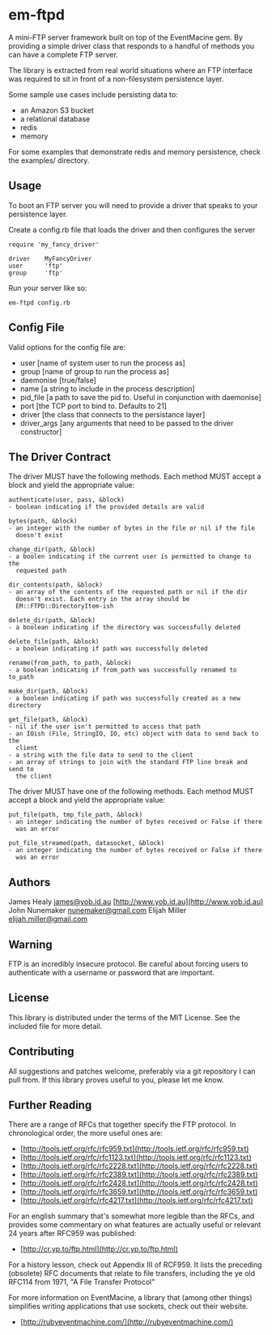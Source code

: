 # em-ftpd

A mini-FTP server framework built on top of the EventMacine gem. By providing a
simple driver class that responds to a handful of methods you can have a
complete FTP server.

The library is extracted from real world situations where an FTP interface was
required to sit in front of a non-filesystem persistence layer.

Some sample use cases include persisting data to:

* an Amazon S3 bucket
* a relational database
* redis
* memory

For some examples that demonstrate redis and memory persistence, check the
examples/ directory.

## Usage

To boot an FTP server you will need to provide a driver that speaks to your
persistence layer.

Create a config.rb file that loads the driver and then configures the server

    require 'my_fancy_driver'

    driver    MyFancyDriver
    user      'ftp'
    group     'ftp'

Run your server like so:

    em-ftpd config.rb

## Config File

Valid options for the config file are:

* user        [name of system user to run the process as]
* group       [name of group to run the process as]
* daemonise   [true/false]
* name        [a string to include in the process description]
* pid_file    [a path to save the pid to. Useful in conjunction with daemonise]
* port        [the TCP port to bind to. Defaults to 21]
* driver      [the class that connects to the persistance layer]
* driver_args [any arguments that need to be passed to the driver constructor]

## The Driver Contract

The driver MUST have the following methods. Each method MUST accept a block and
yield the appropriate value:

    authenticate(user, pass, &block)
    - boolean indicating if the provided details are valid

    bytes(path, &block)
    - an integer with the number of bytes in the file or nil if the file
      doesn't exist

    change_dir(path, &block)
    - a boolen indicating if the current user is permitted to change to the
      requested path

    dir_contents(path, &block)
    - an array of the contents of the requested path or nil if the dir
      doesn't exist. Each entry in the array should be
      EM::FTPD::DirectoryItem-ish

    delete_dir(path, &block)
    - a boolean indicating if the directory was successfully deleted

    delete_file(path, &block)
    - a boolean indicating if path was successfully deleted

    rename(from_path, to_path, &block)
    - a boolean indicating if from_path was successfully renamed to to_path

    make_dir(path, &block)
    - a boolean indicating if path was successfully created as a new directory

    get_file(path, &block)
    - nil if the user isn't permitted to access that path
    - an IOish (File, StringIO, IO, etc) object with data to send back to the
      client
    - a string with the file data to send to the client
    - an array of strings to join with the standard FTP line break and send to
      the client

The driver MUST have one of the following methods. Each method MUST accept a
block and yield the appropriate value:

    put_file(path, tmp_file_path, &block)
    - an integer indicating the number of bytes received or False if there
      was an error

    put_file_streamed(path, datasocket, &block)
    - an integer indicating the number of bytes received or False if there
      was an error

## Authors

James Healy <james@yob.id.au> [http://www.yob.id.au](http://www.yob.id.au)
John Nunemaker <nunemaker@gmail.com>
Elijah Miller <elijah.miller@gmail.com>

## Warning

FTP is an incredibly insecure protocol. Be careful about forcing users to authenticate
with a username or password that are important.

## License

This library is distributed under the terms of the MIT License. See the included file for
more detail.

## Contributing

All suggestions and patches welcome, preferably via a git repository I can pull from.
If this library proves useful to you, please let me know.

## Further Reading

There are a range of RFCs that together specify the FTP protocol. In chronological
order, the more useful ones are:

- [http://tools.ietf.org/rfc/rfc959.txt](http://tools.ietf.org/rfc/rfc959.txt)
- [http://tools.ietf.org/rfc/rfc1123.txt](http://tools.ietf.org/rfc/rfc1123.txt)
- [http://tools.ietf.org/rfc/rfc2228.txt](http://tools.ietf.org/rfc/rfc2228.txt)
- [http://tools.ietf.org/rfc/rfc2389.txt](http://tools.ietf.org/rfc/rfc2389.txt)
- [http://tools.ietf.org/rfc/rfc2428.txt](http://tools.ietf.org/rfc/rfc2428.txt)
- [http://tools.ietf.org/rfc/rfc3659.txt](http://tools.ietf.org/rfc/rfc3659.txt)
- [http://tools.ietf.org/rfc/rfc4217.txt](http://tools.ietf.org/rfc/rfc4217.txt)

For an english summary that's somewhat more legible than the RFCs, and provides
some commentary on what features are actually useful or relevant 24 years after
RFC959 was published:

- [http://cr.yp.to/ftp.html](http://cr.yp.to/ftp.html)

For a history lesson, check out Appendix III of RCF959. It lists the preceding
(obsolete) RFC documents that relate to file transfers, including the ye old
RFC114 from 1971, "A File Transfer Protocol"

For more information on EventMacine, a library that (among other things) simplifies
writing applications that use sockets, check out their website.

- [http://rubyeventmachine.com/](http://rubyeventmachine.com/)
